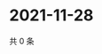 # 2021-11-28

共 0 条

<!-- BEGIN WEIBO -->
<!-- 最后更新时间 Sun Nov 28 2021 21:09:38 GMT+0800 (China Standard Time) -->

<!-- END WEIBO -->
